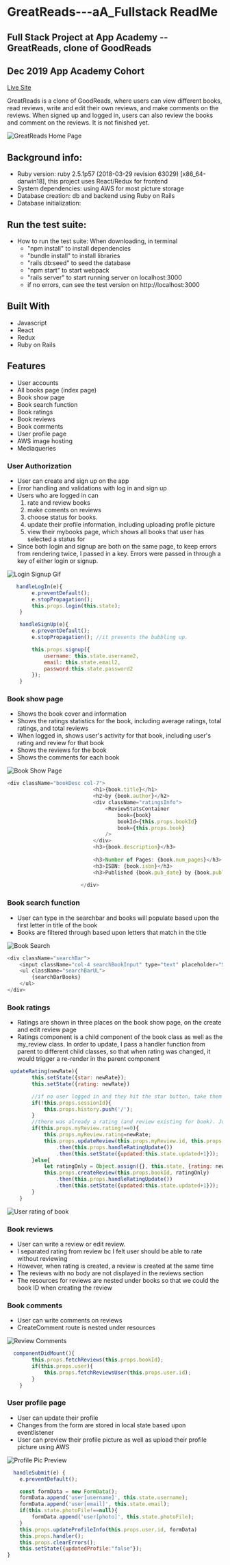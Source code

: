 # GreatReads---aA_Fullstack ReadMe
## Full Stack Project at App Academy -- GreatReads, clone of GoodReads
## Dec 2019 App Academy Cohort

[Live Site](https://greatreads2020.herokuapp.com/#/)

GreatReads is a clone of GoodReads, where users can view different books, read reviews, write and edit their own reviews, and make comments on the reviews. 
When signed up and logged in, users can also review the books and comment on the reviews. It is not finished yet. 

![GreatReads Home Page](https://github.com/FeiYGH/GreatReads---aA_Fullstack/blob/master/GreatReads_ReadMe_Images/Screen%20Shot%202020-03-16%20at%2010.49.00%20PM.png)

## Background info:
* Ruby version: ruby 2.5.1p57 (2018-03-29 revision 63029) [x86_64-darwin18], this project uses React/Redux for frontend
* System dependencies: using AWS for most picture storage
* Database creation: db and backend using Ruby on Rails 
* Database initialization: 

## Run the test suite: 
* How to run the test suite: When downloading, in terminal
    * "npm install" to install dependencies
    * "bundle install" to install libraries
    * "rails db:seed" to seed the database
    * "npm start" to start webpack
    * "rails server" to start running server on localhost:3000
    *  if no errors, can see the test version on http://localhost:3000

## Built With
* Javascript
* React
* Redux
* Ruby on Rails

## Features
* User accounts
* All books page (index page)
* Book show page
* Book search function
* Book ratings
* Book reviews
* Book comments
* User profile page 
* AWS image hosting
* Mediaqueries 

### User Authorization
* User can create and sign up on the app
* Error handling and validations with log in and sign up 
* Users who are logged in can 
   1. rate and review books
   2. make coments on reviews
   3. choose status for books.
   4. update their profile information, including uploading profile picture
   5. view their mybooks page, which shows all books that user has selected a status for
* Since both login and signup are both on the same page, to keep errors from rendering twice, I passed in a key. Errors were passed in through a key of either login or signup. 
   
![Login Signup Gif](https://github.com/FeiYGH/GreatReads---aA_Fullstack/blob/master/GreatReads_ReadMe_Images/loginSignupBiggestSize.gif)

```javascript
   handleLogIn(e){
        e.preventDefault();
        e.stopPropagation();
        this.props.login(this.state);
    }

    handleSignUp(e){
        e.preventDefault();
        e.stopPropagation(); //it prevents the bubbling up. 

        this.props.signup({
            username: this.state.username2,
            email: this.state.email2,
            password:this.state.password2
        });
    }
```

### Book show page
* Shows the book cover and information
* Shows the ratings statistics for the book, including average ratings, total ratings, and total reviews
* When logged in, shows user's activity for that book, including user's rating and review for that book
* Shows the reviews for the book
* Shows the comments for each book

![Book Show Page](https://github.com/FeiYGH/GreatReads---aA_Fullstack/blob/master/GreatReads_ReadMe_Images/BookShowPage.gif)

```javascript
<div className="bookDesc col-7">
                            <h1>{book.title}</h1>
                            <h2>by {book.author}</h2>
                            <div className="ratingsInfo">
                                <ReviewStatsContainer
                                    book={book}
                                    bookId={this.props.bookId}
                                    book={this.props.book}
                                />
                            </div>
                            <h3>{book.description}</h3>
                            
                            <h3>Number of Pages: {book.num_pages}</h3>
                            <h3>ISBN: {book.isbn}</h3>
                            <h3>Published {book.pub_date} by {book.publisher}</h3>
                            
                        </div>  
```



### Book search function
* User can type in the searchbar and books will populate based upon the first letter in title of the book
* Books are filtered through based upon letters that match in the title

![Book Search](https://github.com/FeiYGH/GreatReads---aA_Fullstack/blob/master/GreatReads_ReadMe_Images/SearchBook.gif)

```javascript
<div className="searchBar">
    <input className="col-4 searchBookInput" type="text" placeholder="Search books" onChange=           {this.updateForm("searchBookTitle")} />    
    <ul className="searchBarUL">
        {searchBarBooks}
    </ul>
</div>
```

### Book ratings
* Ratings are shown in three places on the book show page, on the create and edit review page
* Ratings component is a child component of the book class as well as the my_review class. In order to update, I pass a handler function from parent to different child classes, so that when rating was changed, it would trigger a re-render in the parent component

```javascript
 updateRating(newRate){ 
        this.setState({star: newRate});
        this.setState({rating: newRate})

        //if no user logged in and they hit the star button, take them to login page
        if(!this.props.sessionId){
            this.props.history.push('/');
        }
        //there was already a rating (and review existing for book). Just updating the rating
        if(this.props.myReview.rating!==0){
            this.props.myReview.rating=newRate;
            this.props.updateReview(this.props.myReview.id, this.props.myReview)
                .then(this.props.handleRatingUpdate())
                .then(this.setState({updated:this.state.updated+1}));
        }else{
            let ratingOnly = Object.assign({}, this.state, {rating: newRate});
            this.props.createReview(this.props.bookId, ratingOnly)
                .then(this.props.handleRatingUpdate())
                .then(this.setState({updated:this.state.updated+1}));
        }
    }
```

![User rating of book](
   https://github.com/FeiYGH/GreatReads---aA_Fullstack/blob/master/GreatReads_ReadMe_Images/userRating.gif
)

### Book reviews
* User can write a review or edit review. 
* I separated rating from review bc I felt user should be able to rate without reviewing
* However, when rating is created, a review is created at the same time 
* The reviews with no body are not displayed in the reviews section
* The resources for reviews are nested under books so that we could the book ID when creating the review



### Book comments
* User can write comments on reviews
* CreateComment route is nested under resources

![Review Comments](
https://github.com/FeiYGH/GreatReads---aA_Fullstack/blob/master/GreatReads_ReadMe_Images/review_comments.gif
)

```javascript
  componentDidMount(){
        this.props.fetchReviews(this.props.bookId);
        if(this.props.user){
            this.props.fetchReviewsUser(this.props.user.id); 
        }
    }

```
### User profile page
* User can update their profile
* Changes from the form are stored in local state based upon eventlistener
* User can preview their profile picture as well as upload their profile picture using AWS

![Profile Pic Preview](
https://github.com/FeiYGH/GreatReads---aA_Fullstack/blob/master/GreatReads_ReadMe_Images/profile_pic_preview.gif
)

```javascript
  handleSubmit(e) {
    e.preventDefault();

    const formData = new FormData();
    formData.append('user[username]', this.state.username);
    formData.append('user[email]', this.state.email);
    if(this.state.photoFile!==null){
        formData.append('user[photo]', this.state.photoFile);
    }
    this.props.updateProfileInfo(this.props.user.id, formData)   
    this.props.handler(); 
    this.props.clearErrors();
    this.setState({updatedProfile:"false"}); 
}
```
